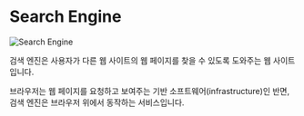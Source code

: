 # Search Engine

<Image src="../_images/search_engine.jpg" alt="Search Engine" />

검색 엔진은 사용자가 다른 웹 사이트의 웹 페이지를 찾을 수 있도록 도와주는 웹 사이트입니다.

브라우저는 웹 페이지를 요청하고 보여주는 기반 소프트웨어(infrastructure)인 반면, 검색 엔진은 브라우저 위에서 동작하는 서비스입니다.
